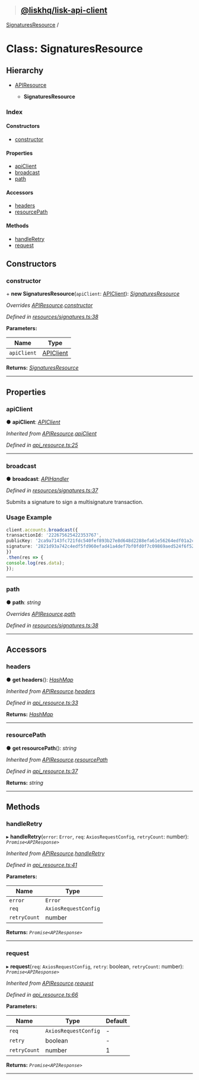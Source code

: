 > ## [@liskhq/lisk-api-client](../README.md)

[SignaturesResource](signaturesresource.md) /

# Class: SignaturesResource

## Hierarchy

* [APIResource](apiresource.md)

  * **SignaturesResource**

### Index

#### Constructors

* [constructor](signaturesresource.md#constructor)

#### Properties

* [apiClient](signaturesresource.md#apiclient)
* [broadcast](signaturesresource.md#broadcast)
* [path](signaturesresource.md#path)

#### Accessors

* [headers](signaturesresource.md#headers)
* [resourcePath](signaturesresource.md#resourcepath)

#### Methods

* [handleRetry](signaturesresource.md#handleretry)
* [request](signaturesresource.md#request)

## Constructors

###  constructor

\+ **new SignaturesResource**(`apiClient`: [APIClient](apiclient.md)): *[SignaturesResource](signaturesresource.md)*

*Overrides [APIResource](apiresource.md).[constructor](apiresource.md#constructor)*

*Defined in [resources/signatures.ts:38](url)*

**Parameters:**

Name | Type |
------ | ------ |
`apiClient` | [APIClient](apiclient.md) |

**Returns:** *[SignaturesResource](signaturesresource.md)*

___

## Properties

###  apiClient

● **apiClient**: *[APIClient](apiclient.md)*

*Inherited from [APIResource](apiresource.md).[apiClient](apiresource.md#apiclient)*

*Defined in [api_resource.ts:25](url)*

___

###  broadcast

● **broadcast**: *[APIHandler](../README.md#apihandler)*

*Defined in [resources/signatures.ts:37](url)*

Submits a signature to sign a multisignature transaction.

### Usage Example
```ts
client.accounts.broadcast({
transactionId: '222675625422353767',
publicKey: '2ca9a7143fc721fdc540fef893b27e8d648d2288efa61e56264edf01a2c23079',
signature: '2821d93a742c4edf5fd960efad41a4def7bf0fd0f7c09869aed524f6f52bf9c97a617095e2c712bd28b4279078a29509b339ac55187854006591aa759784c205',
})
.then(res => {
console.log(res.data);
});
```

___

###  path

● **path**: *string*

*Overrides [APIResource](apiresource.md).[path](apiresource.md#path)*

*Defined in [resources/signatures.ts:38](url)*

___

## Accessors

###  headers

● **get headers**(): *[HashMap](../interfaces/hashmap.md)*

*Inherited from [APIResource](apiresource.md).[headers](apiresource.md#headers)*

*Defined in [api_resource.ts:33](url)*

**Returns:** *[HashMap](../interfaces/hashmap.md)*

___

###  resourcePath

● **get resourcePath**(): *string*

*Inherited from [APIResource](apiresource.md).[resourcePath](apiresource.md#resourcepath)*

*Defined in [api_resource.ts:37](url)*

**Returns:** *string*

___

## Methods

###  handleRetry

▸ **handleRetry**(`error`: `Error`, `req`: `AxiosRequestConfig`, `retryCount`: number): *`Promise<APIResponse>`*

*Inherited from [APIResource](apiresource.md).[handleRetry](apiresource.md#handleretry)*

*Defined in [api_resource.ts:41](url)*

**Parameters:**

Name | Type |
------ | ------ |
`error` | `Error` |
`req` | `AxiosRequestConfig` |
`retryCount` | number |

**Returns:** *`Promise<APIResponse>`*

___

###  request

▸ **request**(`req`: `AxiosRequestConfig`, `retry`: boolean, `retryCount`: number): *`Promise<APIResponse>`*

*Inherited from [APIResource](apiresource.md).[request](apiresource.md#request)*

*Defined in [api_resource.ts:66](url)*

**Parameters:**

Name | Type | Default |
------ | ------ | ------ |
`req` | `AxiosRequestConfig` | - |
`retry` | boolean | - |
`retryCount` | number | 1 |

**Returns:** *`Promise<APIResponse>`*

___